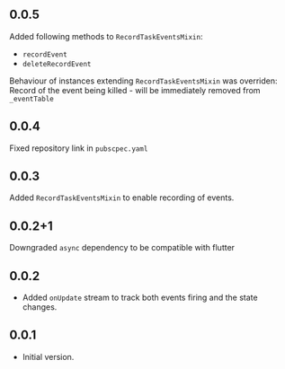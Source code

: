 ## 0.0.5

Added following methods to `RecordTaskEventsMixin`:
* `recordEvent`
* `deleteRecordEvent`

Behaviour of instances extending `RecordTaskEventsMixin` was overriden:
Record of the event being killed - will be immediately removed from `_eventTable`

## 0.0.4

Fixed repository link in `pubscpec.yaml`
## 0.0.3

Added `RecordTaskEventsMixin` to enable recording of events. 
## 0.0.2+1

Downgraded `async` dependency to be compatible with flutter
## 0.0.2

- Added `onUpdate` stream to track both events firing and the state changes.
## 0.0.1

- Initial version.
